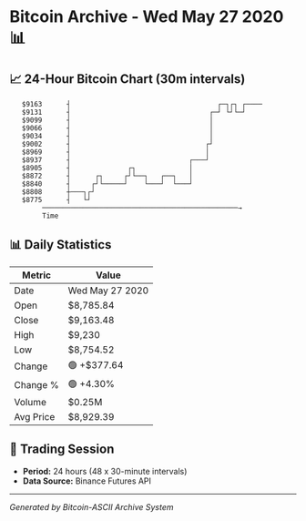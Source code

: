 # Bitcoin Archive - Wed May 27 2020 📊

## 📈 24-Hour Bitcoin Chart (30m intervals)

```
   $9163      ┤                                    ┌─┐┌┐ ┌──── 
   $9131      ┤                                  ┌─┘ └┘└─┘     
   $9099      ┤                                  │             
   $9066      ┤                                  │             
   $9034      ┤                                  │             
   $9002      ┤                                 ┌┘             
   $8969      ┤                                 │              
   $8937      ┤                             ┌───┘              
   $8905      ┤              ┌┐             │                  
   $8872      ┤      ┌┐     ┌┘└──┐   ┌──┐   │                  
   $8840      ┤     ┌┘└─────┘    └───┘  └───┘                  
   $8808      ┼───┐┌┘                                          
   $8775      ┤   └┘                                           
        ────────────────────────────────────────────────→
        Time
```

## 📊 Daily Statistics

| Metric | Value |
|--------|-------|
| Date | Wed May 27 2020 |
| Open | $8,785.84 |
| Close | $9,163.48 |
| High | $9,230 |
| Low | $8,754.52 |
| Change | 🟢 +$377.64 |
| Change % | 🟢 +4.30% |
| Volume | $0.25M |
| Avg Price | $8,929.39 |

## 📅 Trading Session

- **Period:** 24 hours (48 x 30-minute intervals)
- **Data Source:** Binance Futures API

---
*Generated by Bitcoin-ASCII Archive System*
